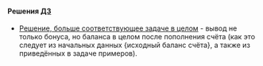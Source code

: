 #### Решения [ДЗ](https://github.com/netology-code/javaqa-homeworks/tree/master/data#%D0%B7%D0%B0%D0%B4%D0%B0%D1%87%D0%B0-2---%D0%BF%D0%BE%D0%BB%D1%83%D1%87%D0%B8-%D1%80%D1%83%D0%B1%D0%BB%D1%8C-%D0%B7%D0%B0-%D0%BA%D0%B0%D0%B6%D0%B4%D1%8B%D0%B5-100)
- [Решение, больше соответствующее задаче в целом](https://github.com/Mortiferus/2.1.2bonus100/blob/master/src/Main.java) - вывод не только бонуса, но баланса в целом после пополнения счёта (как это следует из начальных данных {исходный баланс счёта}, а также из приведённых в задаче примеров).
